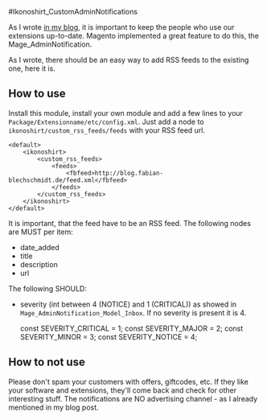 #Ikonoshirt_CustomAdminNotifications

As I wrote [in my blog](http://blog.fabian-blechschmidt.de/ikonoshirt_customadminnotifications/), it is important to keep the people who use our extensions up-to-date. Magento implemented a great feature to do this, the Mage_AdminNotification.

As I wrote, there should be an easy way to add RSS feeds to the existing one, here it is.

## How to use
Install this module, install your own module and add a few lines to your `Package/Extensionname/etc/config.xml`. Just add a node to `ikonoshirt/custom_rss_feeds/feeds` with your RSS feed url.

    <default>
        <ikonoshirt>
            <custom_rss_feeds>
                <feeds>
                    <fbfeed>http://blog.fabian-blechschmidt.de/feed.xml</fbfeed>
                </feeds>
            </custom_rss_feeds>
        </ikonoshirt>
    </default>

It is important, that the feed have to be an RSS feed. The following nodes are MUST per item:

* date_added
* title
* description
* url

The following SHOULD:


* severity (int between 4 (NOTICE) and 1 (CRITICAL)) as showed in  `Mage_AdminNotification_Model_Inbox`. If no severity is present it is 4.


    const SEVERITY_CRITICAL = 1;
    const SEVERITY_MAJOR    = 2;
    const SEVERITY_MINOR    = 3;
    const SEVERITY_NOTICE   = 4;

## How to not use

Please don't spam your customers with offers, giftcodes, etc. If they like your software and extensions, they'll come back and check for other interesting stuff. The notifications are NO advertising channel - as I already mentioned in my blog post.
